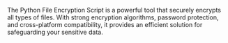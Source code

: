 The Python File Encryption Script is a powerful tool that securely encrypts all types of files. With strong encryption algorithms, password protection, and cross-platform compatibility, it provides an efficient solution for safeguarding your sensitive data.
